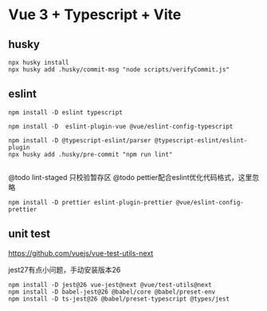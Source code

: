 # Vue 3 + Typescript + Vite

## husky
``` 
npx husky install
npx husky add .husky/commit-msg "node scripts/verifyCommit.js"
```


## eslint

```
npm install -D eslint typescript

npm install -D  eslint-plugin-vue @vue/eslint-config-typescript

npm install -D @typescript-eslint/parser @typescript-eslint/eslint-plugin
npx husky add .husky/pre-commit "npm run lint"


```

@todo lint-staged 只校验暂存区
@todo pettier配合eslint优化代码格式，这里忽略

``` 
npm install -D prettier eslint-plugin-prettier @vue/eslint-config-prettier
```


## unit test
https://github.com/vuejs/vue-test-utils-next

jest27有点小问题，手动安装版本26

``` 
npm install -D jest@26 vue-jest@next @vue/test-utils@next 
npm install -D babel-jest@26 @babel/core @babel/preset-env 
npm install -D ts-jest@26 @babel/preset-typescript @types/jest


```